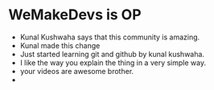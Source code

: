  # WeMakeDevs is OP

- Kunal Kushwaha says that this community is amazing.
- Kunal made this change
- Just started learning git and github by kunal kushwaha.
- I like the way you explain the thing in a very simple way.
- your videos are awesome brother.
- 
